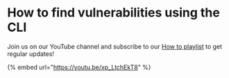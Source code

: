 # How to find vulnerabilities using the CLI

Join us on our YouTube channel and subscribe to our [How to playlist](https://www.youtube.com/playlist?list=PLQ6IC7glz4-Wx04FnHfWfN3Jjddqo2YFJ) to get regular updates!

{% embed url="https://youtu.be/xp_LtchEkT8" %}
